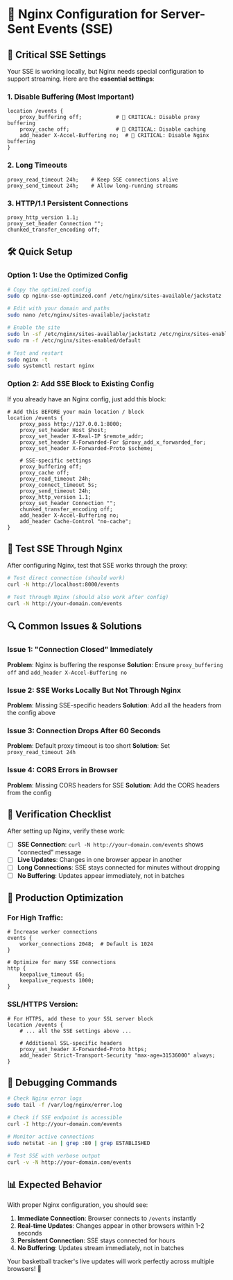 # 🔴 Nginx Configuration for Server-Sent Events (SSE)

## 🚨 Critical SSE Settings

Your SSE is working locally, but Nginx needs special configuration to support streaming. Here are the **essential settings**:

### 1. **Disable Buffering** (Most Important)
```nginx
location /events {
    proxy_buffering off;           # 🚨 CRITICAL: Disable proxy buffering
    proxy_cache off;               # 🚨 CRITICAL: Disable caching
    add_header X-Accel-Buffering no;  # 🚨 CRITICAL: Disable Nginx buffering
}
```

### 2. **Long Timeouts**
```nginx
proxy_read_timeout 24h;    # Keep SSE connections alive
proxy_send_timeout 24h;    # Allow long-running streams
```

### 3. **HTTP/1.1 Persistent Connections**
```nginx
proxy_http_version 1.1;
proxy_set_header Connection "";
chunked_transfer_encoding off;
```

## 🛠️ Quick Setup

### Option 1: Use the Optimized Config
```bash
# Copy the optimized config
sudo cp nginx-sse-optimized.conf /etc/nginx/sites-available/jackstatz

# Edit with your domain and paths
sudo nano /etc/nginx/sites-available/jackstatz

# Enable the site
sudo ln -sf /etc/nginx/sites-available/jackstatz /etc/nginx/sites-enabled/
sudo rm -f /etc/nginx/sites-enabled/default

# Test and restart
sudo nginx -t
sudo systemctl restart nginx
```

### Option 2: Add SSE Block to Existing Config
If you already have an Nginx config, just add this block:

```nginx
# Add this BEFORE your main location / block
location /events {
    proxy_pass http://127.0.0.1:8000;
    proxy_set_header Host $host;
    proxy_set_header X-Real-IP $remote_addr;
    proxy_set_header X-Forwarded-For $proxy_add_x_forwarded_for;
    proxy_set_header X-Forwarded-Proto $scheme;
    
    # SSE-specific settings
    proxy_buffering off;
    proxy_cache off;
    proxy_read_timeout 24h;
    proxy_connect_timeout 5s;
    proxy_send_timeout 24h;
    proxy_http_version 1.1;
    proxy_set_header Connection "";
    chunked_transfer_encoding off;
    add_header X-Accel-Buffering no;
    add_header Cache-Control "no-cache";
}
```

## 🧪 Test SSE Through Nginx

After configuring Nginx, test that SSE works through the proxy:

```bash
# Test direct connection (should work)
curl -N http://localhost:8000/events

# Test through Nginx (should also work after config)
curl -N http://your-domain.com/events
```

## 🔍 Common Issues & Solutions

### Issue 1: "Connection Closed" Immediately
**Problem**: Nginx is buffering the response
**Solution**: Ensure `proxy_buffering off` and `add_header X-Accel-Buffering no`

### Issue 2: SSE Works Locally But Not Through Nginx
**Problem**: Missing SSE-specific headers
**Solution**: Add all the headers from the config above

### Issue 3: Connection Drops After 60 Seconds
**Problem**: Default proxy timeout is too short
**Solution**: Set `proxy_read_timeout 24h`

### Issue 4: CORS Errors in Browser
**Problem**: Missing CORS headers for SSE
**Solution**: Add the CORS headers from the config

## 🎯 Verification Checklist

After setting up Nginx, verify these work:

- [ ] **SSE Connection**: `curl -N http://your-domain.com/events` shows "connected" message
- [ ] **Live Updates**: Changes in one browser appear in another
- [ ] **Long Connections**: SSE stays connected for minutes without dropping
- [ ] **No Buffering**: Updates appear immediately, not in batches

## 🚀 Production Optimization

### For High Traffic:
```nginx
# Increase worker connections
events {
    worker_connections 2048;  # Default is 1024
}

# Optimize for many SSE connections
http {
    keepalive_timeout 65;
    keepalive_requests 1000;
}
```

### SSL/HTTPS Version:
```nginx
# For HTTPS, add these to your SSL server block
location /events {
    # ... all the SSE settings above ...
    
    # Additional SSL-specific headers
    proxy_set_header X-Forwarded-Proto https;
    add_header Strict-Transport-Security "max-age=31536000" always;
}
```

## 🔧 Debugging Commands

```bash
# Check Nginx error logs
sudo tail -f /var/log/nginx/error.log

# Check if SSE endpoint is accessible
curl -I http://your-domain.com/events

# Monitor active connections
sudo netstat -an | grep :80 | grep ESTABLISHED

# Test SSE with verbose output
curl -v -N http://your-domain.com/events
```

## 📊 Expected Behavior

With proper Nginx configuration, you should see:

1. **Immediate Connection**: Browser connects to `/events` instantly
2. **Real-time Updates**: Changes appear in other browsers within 1-2 seconds
3. **Persistent Connection**: SSE stays connected for hours
4. **No Buffering**: Updates stream immediately, not in batches

Your basketball tracker's live updates will work perfectly across multiple browsers! 🏀
